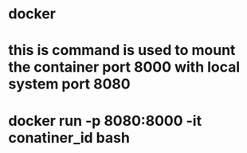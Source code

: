 # docker

# this is command is used to mount the container port 8000 with local system port 8080
# docker run -p 8080:8000 -it    conatiner_id   bash
